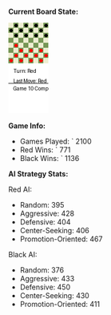 
**Current Board State:**  
<!-- START_GIF -->
![Checkers Game](./checkers_game.gif)
<!-- END_GIF -->

**Game Info:**  
- Games Played: `<!-- GAMES_PLAYED --> 2100
- Red Wins: `<!-- RED_WINS --> 771
- Black Wins: `<!-- BLACK_WINS --> 1136

<!-- AI_STATS -->
**AI Strategy Stats:**

Red AI:
- Random: 395
- Aggressive: 428
- Defensive: 404
- Center-Seeking: 406
- Promotion-Oriented: 467

Black AI:
- Random: 376
- Aggressive: 433
- Defensive: 450
- Center-Seeking: 430
- Promotion-Oriented: 411
